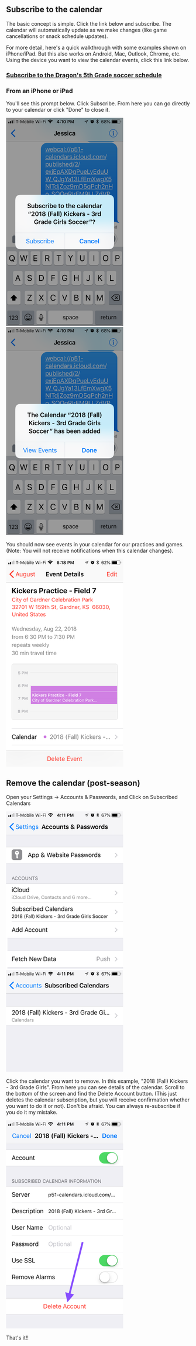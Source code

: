 ## Subscribe to the calendar

The basic concept is simple. Click the link below and subscribe. The calendar will automatically update as we make changes (like game cancellations or snack schedule updates).

For more detail, here's a quick walkthrough with some examples shown on iPhone/iPad. But this also works on Android, Mac, Outlook, Chrome, etc. Using the device you want to view the calendar events, click this link below.

### <a href="webcal://p51-calendars.icloud.com/published/2/bpdc3nsmWb68N9Wx4VJKPh2Di3k_P81BLm35NAosZPDFK4u07gd1yom1X9Q2_NNFCJyecn0Tb27Tw7SnN1TuzI5iW8ZNAVl6ll65XMfiMTY">Subscribe to the Dragon's 5th Grade soccer schedule</a>

### From an iPhone or iPad
You'll see this prompt below. Click Subscribe. From here you can go directly to your calendar or click "Done" to close it.

<img width="320" src="/assets/ios-subscribe-1.png" alt="Subscribe to calendar"/>

<img width="320" src="/assets/ios-subscribe-2.png" alt="View events or done"/>

You should now see events in your calendar for our practices and games. (Note: You will not receive notifications when this calendar changes).

<img width="320" src="/assets/cal-sample.png" alt="View events or done"/>


## Remove the calendar (post-season)

Open your Settings -> Accounts & Passwords, and Click on Subscribed Calendars

<img width="320" src="/assets/ios-remove-1.png" alt="Accounts & Passwords"/>

<img width="320" src="/assets/ios-remove-2.png" alt="Subscribed calendars list"/>

Click the calendar you want to remove. In this example, "2018 (Fall) Kickers - 3rd Grade Girls". From here you can see details of the calendar. Scroll to the bottom of the screen and find the Delete Account button. (This just deletes the calendar subscription, but you will receive confirmation whether you want to do it or not). Don't be afraid. You can always re-subscribe if you do it my mistake.

<img width="320" src="/assets/ios-remove-3.png" alt="Calendar details."/>

That's it!!
